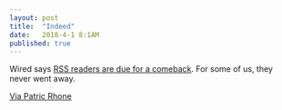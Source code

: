```yaml
---
layout: post
title:  "Indeed"
date:   2018-4-1 8:1AM
published: true
---
```

Wired says [RSS readers are due for a comeback](https://www.wired.com/story/rss-readers-feedly-inoreader-old-reader/). For some of us, they never went away.

[Via Patric Rhone](http://www.patrickrhone.net/3704-2/)